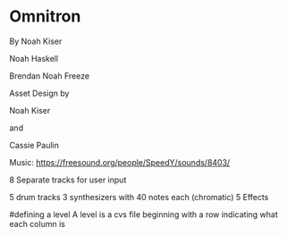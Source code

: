 # Omnitron
By 
Noah Kiser

Noah Haskell

Brendan Noah Freeze

Asset Design by

Noah Kiser

and

Cassie Paulin


Music:
https://freesound.org/people/SpeedY/sounds/8403/



8 Separate tracks for user input

5 drum tracks
3 synthesizers with 40 notes each (chromatic)
5 Effects

#defining a level
A level is a cvs file beginning with a row indicating what each column is
